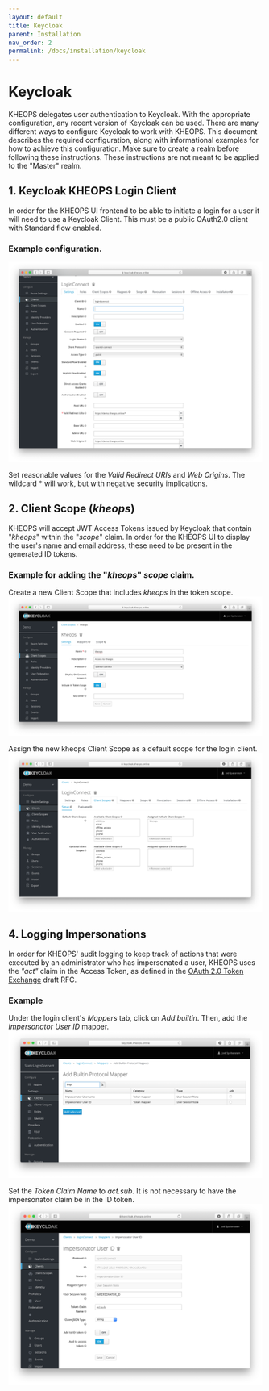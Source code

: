 ```yaml
---
layout: default
title: Keycloak
parent: Installation
nav_order: 2
permalink: /docs/installation/keycloak
---
```


# Keycloak

KHEOPS delegates user authentication to Keycloak. With the appropriate configuration, any recent version of Keycloak can be used. There are many different ways to configure Keycloak to work with KHEOPS. This document describes the required configuration, along with informational examples for how to achieve this configuration. Make sure to create a realm before following these instructions. These instructions are not meant to be applied to the "Master" realm.

## 1. Keycloak KHEOPS Login Client

In order for the KHEOPS UI frontend to be able to initiate a login for a user it will need to use a Keycloak Client. This must be a public OAuth2.0 client with Standard flow enabled.


### Example configuration.
![New Client](/img/keycloak_kheops_login_client.png)

Set reasonable values for the *Valid Redirect URIs* and *Web Origins*. The wildcard * will work, but with negative security implications. 

## 2. Client Scope (*kheops*)

KHEOPS will accept JWT Access Tokens issued by Keycloak that contain "*kheops*" within the "*scope*" claim. In order for the KHEOPS UI to display the user's name and email address, these need to be present in the generated ID tokens.

### Example for adding the "*kheops*" *scope* claim.

Create a new Client Scope that includes *kheops* in the token scope.
![New Scope Claim](/img/keycloak_kheops_client_scope.png)

Assign the new kheops Client Scope as a default scope for the login client.
![Add Scope Claim](/img/keycloak_kheops_add_scope.png)

## 4. Logging Impersonations

In order for KHEOPS' audit logging to keep track of actions that were executed by an administrator who has impersonated a user, KHEOPS uses the *"act"* claim in the Access Token, as defined in the [OAuth 2.0 Token Exchange](https://tools.ietf.org/html/draft-ietf-oauth-token-exchange-19#section-4.1) draft RFC.

### Example

Under the login client's *Mappers* tab, click on *Add builtin*. Then, add the *Impersonator User ID* mapper.
![Add Impersonator Mapper](/img/keycloak_kheops_impersonator_builtin.png)

Set the *Token Claim Name* to *act.sub*. It is not necessary to have the impersonator claim be in the ID token.
![Configure Impersonator Mapper](/img/keycloak_kheops_impersonator_mapper.png)


